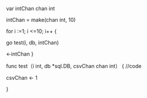 var intChan chan int

intChan = make(chan int, 10)

  
  for i :=1; i <=10; i++ {
  
  go test(i, db, intChan)
  
			
<-intChan
		}
    
    
   func test（i int, db *sql.DB, csvChan chan int）  {
   //code
   
   csvChan <- 1
   
   }
